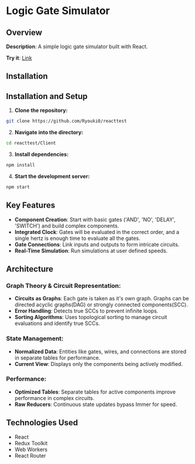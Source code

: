 # Logic Gate Simulator
## Overview
**Description**: A simple logic gate simulator built with React.

**Try it**: [Link](https://logicsim-2fs96sag7-ryouki0s-projects.vercel.app/)
## Installation
## Installation and Setup

1. **Clone the repository:**
```bash
git clone https://github.com/Ryouki0/reacttest
```
2. **Navigate into the directory:**
```bash
cd reacttest/Client
```
3. **Install dependencies:**
```bash
npm install
```
4. **Start the development server:**
```bash
npm start
```
## Key Features
- **Component Creation**: Start with basic gates ('AND', 'NO', 'DELAY', 'SWITCH') and build complex components.
- **Integrated Clock**: Gates will be evaluated in the correct order, and a single hertz is enough time to evaluate all the gates.
- **Gate Connections**: Link inputs and outputs to form intricate circuits.
- **Real-Time Simulation**: Run simulations at user defined speeds.
## Architecture
### Graph Theory & Circuit Representation:

- **Circuits as Graphs**: Each gate is taken as it's own graph. Graphs can be directed acyclic graphs(DAG) or strongly connected components(SCC).
- **Error Handling**: Detects true SCCs to prevent infinite loops.
- **Sorting Algorithms**: Uses topological sorting to manage circuit evaluations and identify true SCCs.
### State Management:
- **Normalized Data**: Entities like gates, wires, and connections are stored in separate tables for performance.
- **Current View**: Displays only the components being actively modified.
### Performance:
- **Optimized Tables**: Separate tables for active components improve performance in complex circuits.
- **Raw Reducers**: Continuous state updates bypass Immer for speed.
## Technologies Used
- React
- Redux Toolkit
- Web Workers
- React Router
